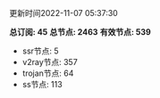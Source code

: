 更新时间2022-11-07 05:37:30

**总订阅: 45**
**总节点: 2463**
**有效节点: 539**
- ssr节点: 5
- v2ray节点: 357
- trojan节点: 64
- ss节点: 113
